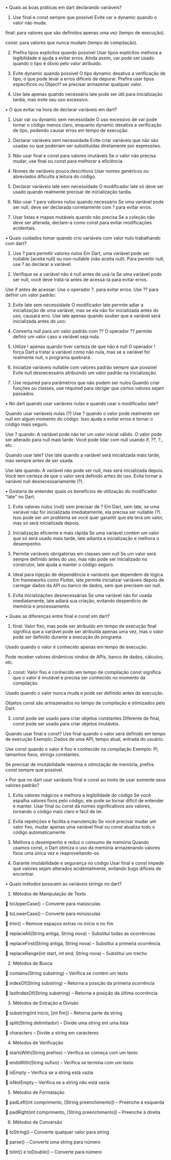 • Quais as boas práticas em dart declarando variáveis?

1. Use final e const sempre que possível
Evite var e dynamic quando o valor não muda.

final: para valores que são definidos apenas uma vez (tempo de execução).

const: para valores que nunca mudam (tempo de compilação).

2. Prefira tipos explícitos quando possível
Usar tipos explícitos melhora a legibilidade e ajuda a evitar erros.
Ainda assim, var pode ser usado quando o tipo é óbvio pelo valor atribuído.

3. Evite dynamic quando possível
O tipo dynamic desativa a verificação de tipo, o que pode levar a erros difíceis de depurar.
Prefira usar tipos específicos ou Object? se precisar armazenar qualquer valor.

4. Use late apenas quando necessário
late pode ser útil para inicialização tardia, mas evite seu uso excessivo.

• O que evitar na hora de declarar variáveis em dart?

1. Usar var ou dynamic sem necessidade
O uso excessivo de var pode tornar o código menos claro, enquanto dynamic desativa a verificação de tipo, podendo causar erros em tempo de execução.

2. Declarar variáveis sem necessidade
Evite criar variáveis que não são usadas ou que poderiam ser substituídas diretamente por expressões.

3. Não usar final e const para valores imutáveis
Se o valor não precisa mudar, use final ou const para melhorar a eficiência.

4. Nomes de variáveis pouco descritivos
Usar nomes genéricos ou abreviados dificulta a leitura do código.

5. Declarar variáveis late sem necessidade
O modificador late só deve ser usado quando realmente precisar de inicialização tardia.

6. Não usar ? para valores nulos quando necessário
Se uma variável pode ser null, deve ser declarada corretamente com ? para evitar erros.

7. Usar listas e mapas mutáveis quando não precisa
Se a coleção não deve ser alterada, declare-a como const para evitar modificações acidentais.

• Quais cuidados tomar quando crio variáveis com valor nulo trabalhando com dart? 

1. Use ? para permitir valores nulos
Em Dart, uma variável pode ser nullable (aceita null) ou non-nullable (não aceita null). Para permitir null, use ? ao declarar a variável.

2. Verifique se a variável não é null antes de usá-la
Se uma variável pode ser null, você deve tratá-la antes de acessá-la para evitar erros.

Use if antes de acessar:
Use o operador ?. para evitar erros:
Use ?? para definir um valor padrão:

3. Evite late sem necessidade
O modificador late permite adiar a inicialização de uma variável, mas se ela não for inicializada antes do uso, causará erro.
Use late apenas quando souber que a variável será inicializada antes do uso:

4. Converta null para um valor padrão com ??
O operador ?? permite definir um valor caso a variável seja nula.

5. Utilize ! apenas quando tiver certeza de que não é null
O operador ! força Dart a tratar a variável como não nula, mas se a variável for realmente null, o programa quebrará.

 6. Inicialize variáveis nullable com valores padrão sempre que possível
Evite null desnecessário atribuindo um valor padrão na inicialização.

7. Use required para parâmetros que não podem ser nulos
Quando criar funções ou classes, use required para obrigar que certos valores sejam passados.

• No dart quando usar variáveis nulas e quando usar o modificador late? 

Quando usar variáveis nulas (?)
Use ? quando o valor pode realmente ser null em algum momento do código. Isso ajuda a evitar erros e tornar o código mais seguro.

Use ? quando:
A variável pode não ter um valor inicial válido.
O valor pode ser alterado para null mais tarde.
Você pode lidar com null usando if, ??, ?., etc.

Quando usar late?
Use late quando a variável será inicializada mais tarde, mas sempre antes de ser usada.

Use late quando:
A variável não pode ser null, mas será inicializada depois.
Você tem certeza de que o valor será definido antes do uso.
Evita tornar a variável null desnecessariamente (?).

• Gostaria de entender quais os benefícios de utilização do modificador "late" no Dart. 

1. Evita valores nulos (null) sem precisar de ?
Em Dart, sem late, se uma variável não for inicializada imediatamente, ela precisa ser nullable (?). Isso pode ser um problema se você quer garantir que ela terá um valor, mas só será inicializada depois.

2. Inicialização eficiente e mais rápida
Se uma variável contém um valor que só será usado mais tarde, late adianta a inicialização e melhora o desempenho.

3. Permite variáveis obrigatórias em classes sem null
Se um valor será sempre definido antes do uso, mas não pode ser inicializado no construtor, late ajuda a manter o código seguro.

4. Ideal para injeção de dependência e variáveis que dependem de lógica
Em frameworks como Flutter, late permite inicializar variáveis depois de carregar dados da API ou banco de dados, sem que precisem ser null.

5. Evita inicializações desnecessárias
Se uma variável não for usada imediatamente, late adiará sua criação, evitando desperdício de memória e processamento.

• Quais as diferenças entre final e const em dart?

1. final: Valor fixo, mas pode ser atribuído em tempo de execução
final significa que a variável pode ser atribuída apenas uma vez, mas o valor pode ser definido durante a execução do programa.

Usado quando o valor é conhecido apenas em tempo de execução.

Pode receber valores dinâmicos vindos de APIs, banco de dados, cálculos, etc.

2. const: Valor fixo e conhecido em tempo de compilação
const significa que o valor é imutável e precisa ser conhecido no momento da compilação.

Usado quando o valor nunca muda e pode ser definido antes da execução.

Objetos const são armazenados no tempo de compilação e otimizados pelo Dart.

3. const pode ser usado para criar objetos constantes
Diferente de final, const pode ser usado para criar objetos imutáveis.

Quando usar final e const?
Use final quando o valor será definido em tempo de execução
Exemplo: Dados de uma API, tempo atual, entrada do usuário.

Use const quando o valor é fixo e conhecido na compilação
Exemplo: Pi, tamanhos fixos, strings constantes.

Se precisar de imutabilidade máxima e otimização de memória, prefira const sempre que possível.

• Por que no dart usar variáveis final e const ao invés de usar somente seus valores padrão? 

1. Evita valores mágicos e melhora a legibilidade do código
Se você espalha valores fixos pelo código, ele pode se tornar difícil de entender e manter. Usar final ou const dá nomes significativos aos valores, tornando o código mais claro e fácil de ler.

2. Evita repetições e facilita a manutenção
Se você precisar mudar um valor fixo, mudar apenas uma variável final ou const atualiza todo o código automaticamente.

3. Melhora o desempenho e reduz o consumo de memória
Quando usamos const, o Dart otimiza o uso da memória armazenando valores fixos uma única vez e reaproveitando-os.

4. Garante imutabilidade e segurança no código
Usar final e const impede que valores sejam alterados acidentalmente, evitando bugs difíceis de encontrar.

• Quais métodos possuem as variáveis strings no dart? 

1. Métodos de Manipulação de Texto

🔹 toUpperCase() – Converte para maiúsculas

🔹 toLowerCase() – Converte para minúsculas

🔹 trim() – Remove espaços extras no início e no fim

🔹 replaceAll(String antiga, String nova) – Substitui todas as ocorrências

🔹 replaceFirst(String antiga, String nova) – Substitui a primeira ocorrência

🔹 replaceRange(int start, int end, String nova) – Substitui um trecho

2. Métodos de Busca

🔹 contains(String substring) – Verifica se contém um texto

🔹 indexOf(String substring) – Retorna a posição da primeira ocorrência

🔹 lastIndexOf(String substring) – Retorna a posição da última ocorrência

3. Métodos de Extração e Divisão

🔹 substring(int inicio, [int fim]) – Retorna parte da string

🔹 split(String delimitador) – Divide uma string em uma lista

🔹 characters – Divide a string em caracteres

4. Métodos de Verificação

🔹 startsWith(String prefixo) – Verifica se começa com um texto

🔹 endsWith(String sufixo) – Verifica se termina com um texto

🔹 isEmpty – Verifica se a string está vazia

🔹 isNotEmpty – Verifica se a string não está vazia

5. Métodos de Formatação

🔹 padLeft(int comprimento, [String preenchimento]) – Preenche à esquerda

🔹 padRight(int comprimento, [String preenchimento]) – Preenche à direita

6. Métodos de Conversão

🔹 toString() – Converte qualquer valor para string

🔹 parse() – Converte uma string para número

🔹 toInt() e toDouble() – Converte para número